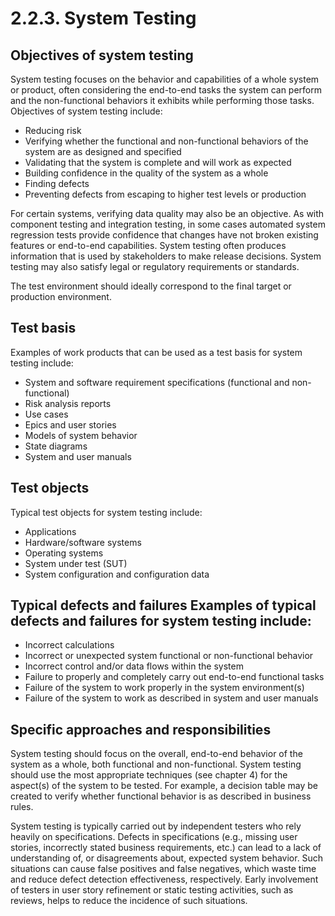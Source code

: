 # 2.2.3. System Testing

## Objectives of system testing 

System testing focuses on the behavior and capabilities of a whole system or product, often considering the end-to-end tasks the system can perform and the non-functional behaviors it exhibits while performing those tasks. Objectives of system testing include: 

* Reducing risk 
* Verifying whether the functional and non-functional behaviors of the system are as designed and specified 
* Validating that the system is complete and will work as expected 
* Building confidence in the quality of the system as a whole 
* Finding defects 
* Preventing defects from escaping to higher test levels or production

For certain systems, verifying data quality may also be an objective. As with component testing and integration testing, in some cases automated system regression tests provide confidence that changes have not broken existing features or end-to-end capabilities. System testing often produces information that is used by stakeholders to make release decisions. System testing may also satisfy legal or regulatory requirements or standards. 

The test environment should ideally correspond to the final target or production environment. 

## Test basis 

Examples of work products that can be used as a test basis for system testing include:

* System and software requirement specifications \(functional and non-functional\) 
* Risk analysis reports 
* Use cases 
* Epics and user stories
* Models of system behavior 
* State diagrams
* System and user manuals 

## Test objects 

Typical test objects for system testing include: 

* Applications
* Hardware/software systems 
* Operating systems 
* System under test \(SUT\) 
* System configuration and configuration data 

## Typical defects and failures Examples of typical defects and failures for system testing include: 

* Incorrect calculations 
* Incorrect or unexpected system functional or non-functional behavior 
* Incorrect control and/or data flows within the system 
* Failure to properly and completely carry out end-to-end functional tasks 
* Failure of the system to work properly in the system environment\(s\) 
* Failure of the system to work as described in system and user manuals 

## Specific approaches and responsibilities 

System testing should focus on the overall, end-to-end behavior of the system as a whole, both functional and non-functional. System testing should use the most appropriate techniques \(see chapter 4\) for the aspect\(s\) of the system to be tested. For example, a decision table may be created to verify whether functional behavior is as described in business rules. 

System testing is typically carried out by independent testers who rely heavily on specifications. Defects in specifications \(e.g., missing user stories, incorrectly stated business requirements, etc.\) can lead to a lack of understanding of, or disagreements about, expected system behavior. Such situations can cause false positives and false negatives, which waste time and reduce defect detection effectiveness, respectively. Early involvement of testers in user story refinement or static testing activities, such as reviews, helps to reduce the incidence of such situations.

